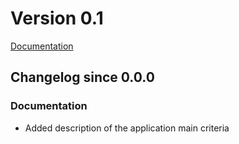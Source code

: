 # Version 0.1

[Documentation](README.md)

## Changelog since 0.0.0

### Documentation

- Added description of the application main criteria

